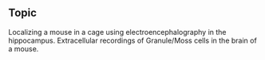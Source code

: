 ## Topic

Localizing a mouse in a cage using electroencephalography in the hippocampus.
Extracellular recordings of Granule/Moss cells in the brain of a mouse.